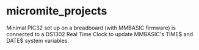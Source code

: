 # micromite_projects
Minimal PIC32 set up on a breadboard (with MMBASIC firmware) is connected to a DS1302 Real Time Clock to update MMBASIC's TIME$ and DATE$ system variables.
